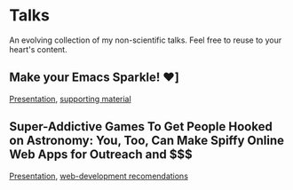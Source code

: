 # Talks
An evolving collection of my non-scientific talks. Feel free to reuse to your heart's content.

## Make your Emacs Sparkle! :heart:]
[Presentation](Make_Your_Emacs_Sparkle.pdf), [supporting material](http://goo.gl/KLFBdm)

## Super-Addictive Games To Get People Hooked on Astronomy: You, Too, Can Make Spiffy Online Web Apps for Outreach and $$$
[Presentation](meschiari_gsps.pdf), [web-development recomendations](https://github.com/stefano-meschiari/Notes)


